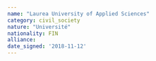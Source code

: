 ```yaml
---
name: "Laurea University of Applied Sciences"
category: civil_society
nature: "Université"
nationality: FIN
alliance: 
date_signed: '2018-11-12'
---
```

    